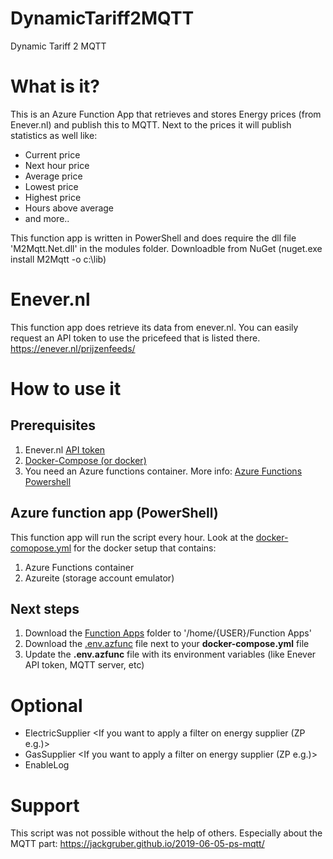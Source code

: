 # DynamicTariff2MQTT
Dynamic Tariff 2 MQTT

# What is it?
This is an Azure Function App that retrieves and stores Energy prices (from Enever.nl) and publish this to MQTT.
Next to the prices it will publish statistics as well like:
- Current price
- Next hour price
- Average price
- Lowest price
- Highest price
- Hours above average
- and more..

This function app is written in PowerShell and does require the dll file 'M2Mqtt.Net.dll' in the modules folder. Downloadble from NuGet (nuget.exe install M2Mqtt -o c:\lib)

# Enever.nl
This function app does retrieve its data from enever.nl. You can easily request an API token to use the pricefeed that is listed there.
https://enever.nl/prijzenfeeds/

# How to use it
## Prerequisites
1. Enever.nl [API token](https://enever.nl/prijzenfeeds/)
1. [Docker-Compose (or docker)](https://docs.docker.com/compose/)
1. You need an Azure functions container. More info: [Azure Functions Powershell](https://hub.docker.com/_/microsoft-azure-functions-powershell)
## Azure function app (PowerShell)
This function app will run the script every hour.
Look at the [docker-comopose.yml](docker-compose.yml) for the docker setup that contains:
1. Azure Functions container
1. Azureite (storage account emulator)
## Next steps
1. Download the [Function Apps](Function%20Apps) folder to '/home/{USER}/Function Apps'
1. Download the [.env.azfunc](.env.azfunc) file next to your **docker-compose.yml** file
1. Update the **.env.azfunc** file with its environment variables (like Enever API token, MQTT server, etc)

# Optional
- ElectricSupplier <If you want to apply a filter on energy supplier (ZP e.g.)>
- GasSupplier <If you want to apply a filter on energy supplier (ZP e.g.)>
- EnableLog <Debug loggin>

# Support
This script was not possible without the help of others. Especially about the MQTT part: https://jackgruber.github.io/2019-06-05-ps-mqtt/